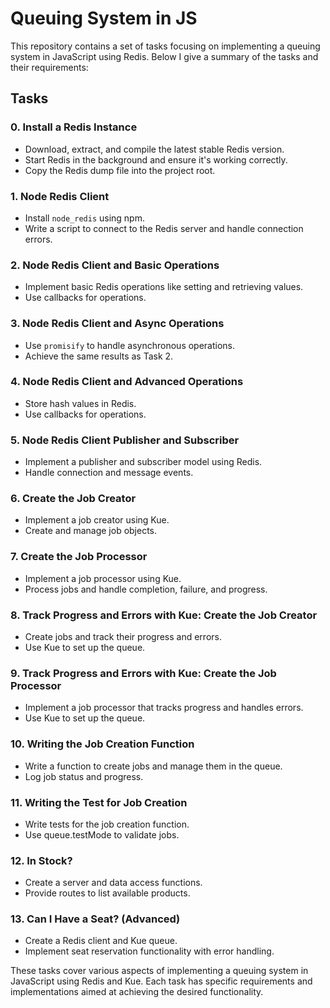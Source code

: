 # Queuing System in JS

This repository contains a set of tasks focusing on implementing a queuing system in JavaScript using Redis. Below I give a summary of the tasks and their requirements:

## Tasks

### 0. Install a Redis Instance
- Download, extract, and compile the latest stable Redis version.
- Start Redis in the background and ensure it's working correctly.
- Copy the Redis dump file into the project root.

### 1. Node Redis Client
- Install `node_redis` using npm.
- Write a script to connect to the Redis server and handle connection errors.

### 2. Node Redis Client and Basic Operations
- Implement basic Redis operations like setting and retrieving values.
- Use callbacks for operations.

### 3. Node Redis Client and Async Operations
- Use `promisify` to handle asynchronous operations.
- Achieve the same results as Task 2.

### 4. Node Redis Client and Advanced Operations
- Store hash values in Redis.
- Use callbacks for operations.

### 5. Node Redis Client Publisher and Subscriber
- Implement a publisher and subscriber model using Redis.
- Handle connection and message events.

### 6. Create the Job Creator
- Implement a job creator using Kue.
- Create and manage job objects.

### 7. Create the Job Processor
- Implement a job processor using Kue.
- Process jobs and handle completion, failure, and progress.

### 8. Track Progress and Errors with Kue: Create the Job Creator
- Create jobs and track their progress and errors.
- Use Kue to set up the queue.

### 9. Track Progress and Errors with Kue: Create the Job Processor
- Implement a job processor that tracks progress and handles errors.
- Use Kue to set up the queue.

### 10. Writing the Job Creation Function
- Write a function to create jobs and manage them in the queue.
- Log job status and progress.

### 11. Writing the Test for Job Creation
- Write tests for the job creation function.
- Use queue.testMode to validate jobs.

### 12. In Stock?
- Create a server and data access functions.
- Provide routes to list available products.

### 13. Can I Have a Seat? (Advanced)
- Create a Redis client and Kue queue.
- Implement seat reservation functionality with error handling.

These tasks cover various aspects of implementing a queuing system in JavaScript using Redis and Kue. Each task has specific requirements and implementations aimed at achieving the desired functionality.